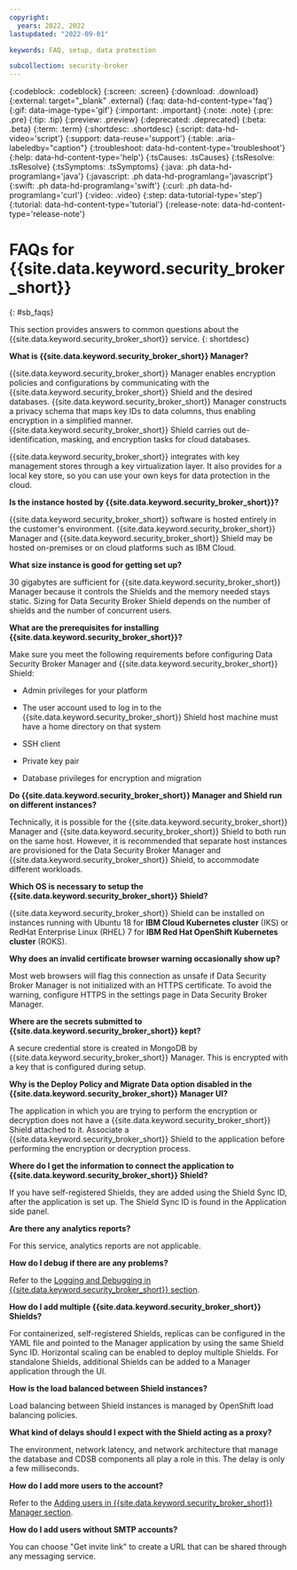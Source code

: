 ```yaml
---
copyright:
  years: 2022, 2022
lastupdated: "2022-09-01"

keywords: FAQ, setup, data protection

subcollection: security-broker
---
```


{:codeblock: .codeblock}
{:screen: .screen}
{:download: .download}
{:external: target="_blank" .external}
{:faq: data-hd-content-type='faq'}
{:gif: data-image-type='gif'}
{:important: .important}
{:note: .note}
{:pre: .pre}
{:tip: .tip}
{:preview: .preview}
{:deprecated: .deprecated}
{:beta: .beta}
{:term: .term}
{:shortdesc: .shortdesc}
{:script: data-hd-video='script'}
{:support: data-reuse='support'}
{:table: .aria-labeledby="caption"}
{:troubleshoot: data-hd-content-type='troubleshoot'}
{:help: data-hd-content-type='help'}
{:tsCauses: .tsCauses}
{:tsResolve: .tsResolve}
{:tsSymptoms: .tsSymptoms}
{:java: .ph data-hd-programlang='java'}
{:javascript: .ph data-hd-programlang='javascript'}
{:swift: .ph data-hd-programlang='swift'}
{:curl: .ph data-hd-programlang='curl'}
{:video: .video}
{:step: data-tutorial-type='step'}
{:tutorial: data-hd-content-type='tutorial'}
{:release-note: data-hd-content-type='release-note'}


# FAQs for {{site.data.keyword.security_broker_short}}
{: #sb_faqs}

This section provides answers to common questions about the {{site.data.keyword.security_broker_short}} service.
{: shortdesc}

**What is {{site.data.keyword.security_broker_short}} Manager?**

{{site.data.keyword.security_broker_short}} Manager enables encryption policies and
configurations by communicating with the {{site.data.keyword.security_broker_short}} Shield and
the desired databases. {{site.data.keyword.security_broker_short}} Manager constructs a privacy
schema that maps key IDs to data columns, thus enabling encryption in a
simplified manner. {{site.data.keyword.security_broker_short}} Shield carries out
de-identification, masking, and encryption tasks for cloud databases.

{{site.data.keyword.security_broker_short}} integrates with key management stores through a key
virtualization layer. It also provides for a local key store, so you can
use your own keys for data protection in the cloud.

**Is the instance hosted by {{site.data.keyword.security_broker_short}}?**

{{site.data.keyword.security_broker_short}} software is hosted entirely in the customer's
environment. {{site.data.keyword.security_broker_short}} Manager and {{site.data.keyword.security_broker_short}}
Shield may be hosted on-premises or on cloud platforms such as IBM
Cloud.

**What size instance is good for getting set up?**

30 gigabytes are sufficient for {{site.data.keyword.security_broker_short}} Manager because it
controls the Shields and the memory needed stays static. Sizing for Data
Security Broker Shield depends on the number of shields and the number
of concurrent users.

**What are the prerequisites for installing {{site.data.keyword.security_broker_short}}?**

Make sure you meet the following requirements before configuring Data
Security Broker Manager and {{site.data.keyword.security_broker_short}} Shield:

* Admin privileges for your platform

* The user account used to log in to the {{site.data.keyword.security_broker_short}} Shield host machine must have a home directory on that system

* SSH client

* Private key pair

* Database privileges for encryption and migration

**Do {{site.data.keyword.security_broker_short}} Manager and Shield run on different instances?**

Technically, it is possible for the {{site.data.keyword.security_broker_short}} Manager and
{{site.data.keyword.security_broker_short}} Shield to both run on the same host. However, it is
recommended that separate host instances are provisioned for the Data
Security Broker Manager and {{site.data.keyword.security_broker_short}} Shield, to accommodate
different workloads.

**Which OS is necessary to setup the {{site.data.keyword.security_broker_short}} Shield?**

{{site.data.keyword.security_broker_short}} Shield can be installed on instances running with
Ubuntu 18 for **IBM Cloud Kubernetes cluster** (IKS) or RedHat
Enterprise Linux (RHEL) 7 for **IBM Red Hat OpenShift Kubernetes
cluster** (ROKS).

**Why does an invalid certificate browser warning occasionally show up?**

Most web browsers will flag this connection as unsafe if Data Security
Broker Manager is not initialized with an HTTPS certificate. To avoid
the warning, configure HTTPS in the settings page in Data Security
Broker Manager.

**Where are the secrets submitted to {{site.data.keyword.security_broker_short}} kept?**

A secure credential store is created in MongoDB by {{site.data.keyword.security_broker_short}}
Manager. This is encrypted with a key that is configured during setup.

**Why is the Deploy Policy and Migrate Data option disabled in the {{site.data.keyword.security_broker_short}} Manager UI?**

The application in which you are trying to perform the encryption or decryption does not have a {{site.data.keyword.security_broker_short}} Shield attached to it. Associate a {{site.data.keyword.security_broker_short}} Shield to the application before performing the encryption or decryption process.

**Where do I get the information to connect the application to {{site.data.keyword.security_broker_short}} Shield?**

If you have self-registered Shields, they are added using the Shield Sync ID, after the application is set up. The Shield Sync ID is found in the Application side panel. 

**Are there any analytics reports?**

For this service, analytics reports are not applicable. 

**How do I debug if there are any problems?**

Refer to the [Logging and Debugging in {{site.data.keyword.security_broker_short}} section](/docs/security-broker?topic=security-broker-sb_logging).

**How do I add multiple {{site.data.keyword.security_broker_short}} Shields?**

For containerized, self-registered Shields, replicas can be configured in the YAML file and pointed to the Manager application by using the same Shield Sync ID. Horizontal scaling can be enabled to deploy multiple Shields. For standalone Shields, additional Shields can be added to a Manager application through the UI.

**How is the load balanced between Shield instances?**

Load balancing between Shield instances is managed by OpenShift load balancing policies. 

**What kind of delays should I expect with the Shield acting as a proxy?**

The environment, network latency, and network architecture that manage the database and CDSB components all play a role in this. The delay is only a few milliseconds.

**How do I add more users to the account?**

Refer to the [Adding users in {{site.data.keyword.security_broker_short}} Manager section](/docs/security-broker?topic=security-broker-sb_adding_users).

**How do I add users without SMTP accounts?**

You can choose "Get invite link" to create a URL that can be shared through any messaging service. 


